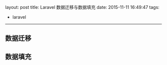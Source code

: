 layout: post
title: Laravel 数据迁移与数据填充
date: 2015-11-11 16:49:47
tags:
- laravel
---
## 数据迁移

## 数据填充